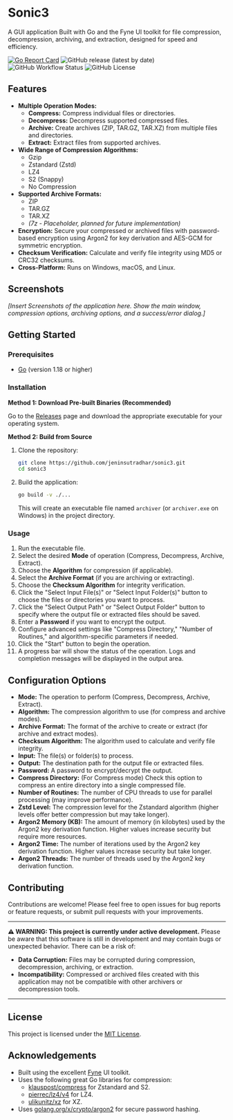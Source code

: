 # Sonic3
A GUI application Built with Go and the Fyne UI toolkit for file compression, decompression, archiving, and extraction, designed for speed and efficiency.

[![Go Report Card](https://goreportcard.com/badge/github.com/jeninsutradhar/sonic3)](https://goreportcard.com/report/github.com/jeninsutradhar/sonic3)
![GitHub release (latest by date)](https://img.shields.io/github/v/release/jeninsutradhar/sonic3)
![GitHub Workflow Status](https://img.shields.io/github/actions/workflow/status/jeninsutradhar/sonic3/main.yml?branch=main)
![GitHub License](https://img.shields.io/github/license/jeninsutradhar/sonic3)

## Features

*   **Multiple Operation Modes:**
    *   **Compress:** Compress individual files or directories.
    *   **Decompress:** Decompress supported compressed files.
    *   **Archive:** Create archives (ZIP, TAR.GZ, TAR.XZ) from multiple files and directories.
    *   **Extract:** Extract files from supported archives.
*   **Wide Range of Compression Algorithms:**
    *   Gzip
    *   Zstandard (Zstd)
    *   LZ4
    *   S2 (Snappy)
    *   No Compression
*   **Supported Archive Formats:**
    *   ZIP
    *   TAR.GZ
    *   TAR.XZ
    *   *(7z - Placeholder, planned for future implementation)*
*   **Encryption:** Secure your compressed or archived files with password-based encryption using Argon2 for key derivation and AES-GCM for symmetric encryption.
*   **Checksum Verification:** Calculate and verify file integrity using MD5 or CRC32 checksums.
*   **Cross-Platform:** Runs on Windows, macOS, and Linux.

## Screenshots

*[Insert Screenshots of the application here. Show the main window, compression options, archiving options, and a success/error dialog.]*

## Getting Started

### Prerequisites

*   [Go](https://go.dev/dl/) (version 1.18 or higher)

### Installation

**Method 1: Download Pre-built Binaries (Recommended)**

Go to the [Releases](https://github.com/jeninsutradhar/sonic3/releases) page and download the appropriate executable for your operating system.

**Method 2: Build from Source**

1. Clone the repository:
    ```bash
    git clone https://github.com/jeninsutradhar/sonic3.git
    cd sonic3
    ```
2. Build the application:
    ```bash
    go build -v ./...
    ```
    This will create an executable file named `archiver` (or `archiver.exe` on Windows) in the project directory.

### Usage

1. Run the executable file.
2. Select the desired **Mode** of operation (Compress, Decompress, Archive, Extract).
3. Choose the **Algorithm** for compression (if applicable).
4. Select the **Archive Format** (if you are archiving or extracting).
5. Choose the **Checksum Algorithm** for integrity verification.
6. Click the "Select Input File(s)" or "Select Input Folder(s)" button to choose the files or directories you want to process.
7. Click the "Select Output Path" or "Select Output Folder" button to specify where the output file or extracted files should be saved.
8. Enter a **Password** if you want to encrypt the output.
9. Configure advanced settings like "Compress Directory," "Number of Routines," and algorithm-specific parameters if needed.
10. Click the "Start" button to begin the operation.
11. A progress bar will show the status of the operation. Logs and completion messages will be displayed in the output area.

## Configuration Options

*   **Mode:** The operation to perform (Compress, Decompress, Archive, Extract).
*   **Algorithm:** The compression algorithm to use (for compress and archive modes).
*   **Archive Format:** The format of the archive to create or extract (for archive and extract modes).
*   **Checksum Algorithm:** The algorithm used to calculate and verify file integrity.
*   **Input:** The file(s) or folder(s) to process.
*   **Output:** The destination path for the output file or extracted files.
*   **Password:** A password to encrypt/decrypt the output.
*   **Compress Directory:** (For Compress mode) Check this option to compress an entire directory into a single compressed file.
*   **Number of Routines:** The number of CPU threads to use for parallel processing (may improve performance).
*   **Zstd Level:** The compression level for the Zstandard algorithm (higher levels offer better compression but may take longer).
*   **Argon2 Memory (KB):** The amount of memory (in kilobytes) used by the Argon2 key derivation function. Higher values increase security but require more resources.
*   **Argon2 Time:** The number of iterations used by the Argon2 key derivation function. Higher values increase security but take longer.
*   **Argon2 Threads:** The number of threads used by the Argon2 key derivation function.

## Contributing

Contributions are welcome! Please feel free to open issues for bug reports or feature requests, or submit pull requests with your improvements.
***
**⚠️ WARNING: This project is currently under active development.**
Please be aware that this software is still in development and may contain bugs or unexpected behavior. There can be a risk of:

*   **Data Corruption:** Files may be corrupted during compression, decompression, archiving, or extraction.
*   **Incompatibility:** Compressed or archived files created with this application may not be compatible with other archivers or decompression tools.
***

## License
This project is licensed under the [MIT License](LICENSE).

## Acknowledgements

*   Built using the excellent [Fyne](https://fyne.io/) UI toolkit.
*   Uses the following great Go libraries for compression:
    *   [klauspost/compress](https://github.com/klauspost/compress) for Zstandard and S2.
    *   [pierrec/lz4/v4](https://github.com/pierrec/lz4/v4) for LZ4.
    *   [ulikunitz/xz](https://github.com/ulikunitz/xz) for XZ.
*   Uses [golang.org/x/crypto/argon2](https://pkg.go.dev/golang.org/x/crypto/argon2) for secure password hashing.
 
